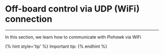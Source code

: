 # Off-board control via UDP (WiFi) connection



---
In this section, we learn how to communicate with *Pixhawk* via WiFi

{% hint style='tip' %}
Important tip: 
{% endhint %}